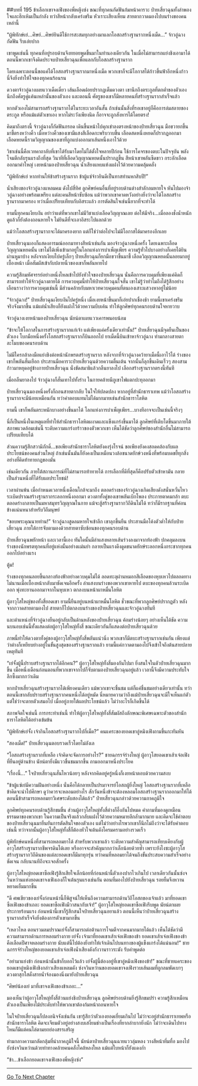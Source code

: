 ##บทที่ 195 ข้าเลือกเขาจงเฟิงของพี่หญิงซ่ง
ขณะที่ทุกคนกัดฟันก้มหน้าคารวะ ป๋ายเสี่ยวฉุนทั้งลำพองใจและฮึกเหิมเป็นกำลัง ทว่าสีหน้ากลับเคร่งขรึม หัวเราะเสียงเหี้ยม สายตากวาดมองไปบนร่างของคนเหล่านี้

“ผู้พิทักษ์เย่...ศิษย์...ศิษย์ยินดีใช้การสะสมทุกอย่างมาแลกโอสถสร้างฐานรากหนึ่งเม็ด...” จ้าวอู๋ฉางกัดฟัน รีบเอ่ยปาก

เขาพูดเช่นนี้ ทุกคนที่อยู่รอบด้านจึงทยอยพูดขึ้นมาในทำนองเดียวกัน ในเมื่อไม่สามารถแย่งชิงเอามาได้ ตอนนี้พวกเขาจึงคิดประจบป๋ายเสี่ยวฉุนเพื่อแลกกับโอสถสร้างฐานราก 

โดยเฉพาะตอนนี้ขอแค่ได้โอสถสร้างฐานรากมาหนึ่งเม็ด พวกเขาก็จะมีโอกาสได้ก้าวขึ้นฟ้าอีกหนึ่งก้าว นี่จึงยิ่งทำให้ใจของทุกคนร้อนรน

ดวงตาจ้าวอู๋ฉางเผยแววเด็ดเดี่ยว เส้นเลือดฝอยปรากฏเต็มดวงตา เขานึกถึงตระกูลที่ตกต่ำของตัวเอง นึกถึงศัตรูคู่แค้นเหล่านั้นของตัวเอง และตอนนี้ ศัตรูของเขาก็มีหลายคนที่สร้างฐานรากสำเร็จแล้ว

หากตัวเองไม่สามารถสร้างฐานรากได้ในระยะเวลาอันสั้น ถ้าเช่นนั้นสิ่งที่รอเขาอยู่ก็คือการล่มสลายของตระกูล หรือแม้แต่ตัวเขาเอง หากไม่ระวังเพียงนิด ก็อาจจะถูกสังหารได้โดยตรง! 

คิดมาถึงตรงนี้ จ้าวอู๋ฉางก็กัดฟันกรอด เดินขึ้นหน้าไปคุกเข่าลงตรงหน้าของป๋ายเสี่ยวฉุน มือขวายกขึ้นมาชี้ตรงหว่างคิ้ว เมื่อหว่างคิ้วของเขามีแสงสีเลือดกะพริบวาบขึ้น เลือดสดหนึ่งหยดก็ปรากฏออกมา เลือดหยดนี้รวมวิญญาณของเขาที่ถูกแบ่งออกมาเส้นหนึ่งเอาไว้ด้วย

วิชาเช่นนี้คือเวทคาถาลับที่เขาได้รับมาโดยไม่ได้ตั้งใจหลายปีก่อน ใช้การโคจรของตบะในปัจจุบัน พลังโจมตีกลับรุนแรงถึงที่สุด วินาทีที่เลือดวิญญาณหยดนั้นปรากฏขึ้น สีหน้าเขาพลันซีดขาว กระอักเลือดออกมาคำใหญ่ เงยหน้ามองป๋ายเสี่ยวฉุน น้ำเสียงแหบแห้งแฝงไว้ด้วยความคลุ้มคลั่ง

“ผู้พิทักษ์เย่ หากท่านให้ข้าสร้างฐานราก ข้าผู้แซ่จ้าวยินดีเป็นทาสท่านหกสิบปี!”

น้ำเสียงของจ้าวอู๋ฉางแหลมคม ดังไปสี่ทิศ ลูกศิษย์คนอื่นที่อยู่รอบด้านต่างสำลักลมหายใจ หันไปมองจ้าวอู๋ฉางอย่างพร้อมเพรียง แต่ละคนสีหน้าซับซ้อน แม้ว่าพวกเขาคาดหวังอย่างยิ่งว่าจะได้โอสถสร้างฐานรากมาครอง ทว่าเมื่อเปรียบเทียบกับอิสระแล้ว การตัดสินใจเช่นนี้ยากที่จะทำได้

ยามนี้ทุกคนเงียบงัน อย่าว่าแต่ที่พวกเขาไม่มีวิชาแบ่งเลือดวิญญาณเลย ต่อให้มีจริง...เมื่อลองชั่งน้ำหนักดูแล้วก็ยังต้องถอนหายใจ ไม่ยินดีที่จะเอาอิสระไปแลกด้วย

แม้ว่าโอสถสร้างฐานรากจะได้มาครองยาก แต่ก็ใช่ว่าต่อไปจะไม่มีโอกาสได้มาครองอีกเลย

ป๋ายเสี่ยวฉุนเองก็แสดงอารมณ์ออกมาทางสีหน้าเช่นกัน มองจ้าวอู๋ฉางหนึ่งครั้ง โดยเฉพาะเลือดวิญญาณหยดนั้น เขาไม่ได้เพิ่งเข้ามาอยู่ในโลกแห่งการบำเพ็ญเพียร ความรู้ทั่วไปบางอย่างก็เคยได้ยินผ่านหูมาบ้าง หลังจากเงียบไปครู่เล็กๆ ป๋ายเสี่ยวฉุนก็ยกมือขวาขึ้นมาชี้ เลือดวิญญาณหยดนั้นลอยมาอยู่เบื้องหน้า เมื่อสัมผัสเข้ากับปลายนิ้วของเขาก็พลันหายไป

ความรู้สึกมหัศจรรย์อย่างหนึ่งไหลเข้าไปยังหัวใจของป๋ายเสี่ยวฉุน นั่นคือการควบคุมที่เพียงแค่คิดก็สามารถทำให้จ้าวอู๋ฉางตายได้ การควบคุมนี้ทำให้ป๋ายเสี่ยวฉุนใจสั่น เขาไม่รู้ว่าทำไมถึงได้รู้สึกอย่างเลือนรางว่าการควบคุมเช่นนี้ มีส่วนคล้ายกับมหาเวทควบคุมคนที่ตนเองเสาะแสวงหาอยู่ไม่น้อย

“จ้าวอู๋ฉาง!” ป๋ายเสี่ยวฉุนเงียบงันไปครู่หนึ่ง เมื่อเงยหน้าขึ้นมาก็เอ่ยปากเชื่องช้า ยามนี้เขาเคร่งขรึมจริงจังมากขึ้น แม้แต่น้ำเสียงก็ยังแฝงไว้ด้วยความบีบเค้น ทำให้ลูกศิษย์ทุกคนรอบด้านใจหายวาบ

จ้าวอู๋ฉางเงยหน้ามองป๋ายเสี่ยวฉุน นัยน์ตาเผยแววเคารพนอบน้อม

“ข้าจะให้โอกาสในการสร้างฐานรากแก่เจ้า แต่เพียงแค่ครั้งเดียวเท่านั้น!” ป๋ายเสี่ยวฉุนมีจุดยืนเป็นของตัวเอง โบกมือหนึ่งครั้งโอสถสร้างฐานรากก็บินออกไป ยาเม็ดนี้บินเข้าหาจ้าวอู๋ฉาง ท่ามกลางสายตาละโมบของคนรอบด้าน

ไม่มีใครกล้าลงมือแย่งชิงต่อหน้านักพรตสร้างฐานราก หลังจากที่จ้าวอู๋ฉางคว้ายาเม็ดนี้เอาไว้ได้ ร่างของเขาก็พลันสั่นเยือก ประสานมือคารวะป๋ายเสี่ยวฉุนด้วยความตื่นเต้น จากนั้นก็ลุกขึ้นเดินเร็วๆ สองสามก้าวมาหยุดอยู่ข้างกายป๋ายเสี่ยวฉุน นั่งขัดสมาธิแล้วกลืนยาลงไป เลือกสร้างฐานรากตรงนี้ทันที

เมื่อกลืนยาลงไป จ้าวอู๋ฉางก็สั่นเทาไปทั้งร่าง ในกายคล้ายมีภูเขาไฟแตกปะทุออกมา

ป๋ายเสี่ยวฉุนมองหนึ่งครั้งก็ถอนสายตากลับ ในใจให้ปลดปลง หากอยู่ที่สำนักธาราเทพ แม้ว่าโอสถสร้างฐานรากจะมีน้อยเหมือนกัน ทว่าค่าตอบแทนไม่ได้มากมายเช่นสำนักธาราโลหิต

ยามนี้ เขาก็พลันตระหนักบางอย่างขึ้นมาได้ โลกแห่งการบำเพ็ญเพียร...บางทีอาจจะเป็นเช่นนี้จริงๆ 

นี่ก็เป็นหนึ่งในเหตุผลที่ทำให้สำนักธาราโลหิตผงาดและแข็งแกร่งขึ้นมาได้ ลูกศิษย์ที่เติบโตขึ้นมาภายใต้สภาพแวดล้อมเช่นนี้ ระดับความแกร่งกร้าวของตัวพวกเขา เห็นได้ชัดว่าลูกศิษย์ของสำนักอื่นไม่สามารถเปรียบเทียบได้

ส่วนความรู้สึกสวามิภักดิ์...ขอเพียงสำนักธาราโลหิตยังคงรุ่งโรจน์ ขอเพียงยังคงสอดคล้องกับผลประโยชน์ของคนส่วนใหญ่ ถ้าเช่นนั้นมันก็ยังคงเป็นเหมือนวงล้อขนาดยักษ์วงหนึ่งที่พร้อมบดขยี้ทุกสิ่งอย่างที่คิดท้าทายกฎของมัน

เช่นเดียวกัน ภายใต้สถานการณ์ที่ไม่สามารถท้าทายได้ การเลือกที่ดีที่สุดก็คือปรับตัวเข้าหามัน กลายเป็นส่วนหนึ่งที่ได้รับผลประโยชน์!

เวลาผ่านพ้น เมื่อกำหนดเวลาหนึ่งเดือนใกล้จะมาถึง ตลอดร่างของจ้าวอู๋ฉางเกิดเสียงดังสนั่นหวั่นไหว ระเบิดปราณสร้างฐานรากระลอกหนึ่งออกมา ดวงตาทั้งคู่ของเขาพลันเบิกโพลง ประกายตาคมกล้า ตบะตลอดร่างกลายเป็นมหาสมุทรวิญญาณในกาย แม้จะสู้สร้างฐานรากวิถีดินไม่ได้ ทว่าก็มีรากฐานที่ค่อนข้างแน่นหนาสำหรับวิถีมนุษย์

“ขอบพระคุณนายท่าน!” จ้าวอู๋ฉางสูดลมหายใจเข้าลึก เขาลุกขึ้นยืน ประสานมือโค้งตัวต่ำให้กับป๋ายเสี่ยวฉุน ภายใต้การจับตามองด้วยสายตาซับซ้อนของทุกคนรอบด้าน   

ป๋ายเสี่ยวฉุนพยักหน้า และเวลานี้เอง ทันใดนั้นมีลำแสงหลายเส้นร่วงลงมาจากท้องฟ้า ปกคลุมลงบนร่างของนักพรตทุกคนที่อยู่แห่งนั้นอย่างแม่นยำ กลายเป็นแรงดึงดูดขนาดยักษ์ระลอกหนึ่งกระชากทุกคนออกไปอย่างแรง

ตู้ม!

ร่างของทุกคนลอยขึ้นกลางท้องฟ้าอย่างควบคุมไม่ได้ ลอดทะลุผ่านหมอกสีเลือดของหุบเหวไปตลอดทาง ไม่นานเมื่อเบื้องหน้ากลับมาชัดเจนอีกครั้ง ลำแสงบนร่างของพวกเขาหายไป ตบะของทุกคนล้วนระเบิดออก พุ่งทะยานออกมาจากในหุบเหว ตกลงบนหน้าผาหมื่นโลหิต

ผู้อาวุโสใหญ่ของทั้งสี่ยอดเขา ยามนี้ยืนอยู่บนหน้าผาหมื่นโลหิต ชั่วขณะที่พวกลูกศิษย์ปรากฏตัว หลังจากกวาดสายตามองไป สายตาก็ไปตกลงบนร่างของป๋ายเสี่ยวฉุนและจ้าวอู๋ฉางทันที

และตำแหน่งที่จ้าวอู๋ฉางยืนอยู่กลับเป็นด้านหลังของป๋ายเสี่ยวฉุน ค้อมร่างน้อยๆ อย่างเห็นได้ชัด ความนบนอบเช่นนี้ทั้งแสดงต่อผู้อาวุโสใหญ่ทั้งสี่ ขณะเดียวกันก็แสดงต่อป๋ายเสี่ยวฉุนด้วย

ภาพนี้ทำให้ดวงตาทั้งคู่ของผู้อาวุโสใหญ่ทั้งสี่พลันแน่วนิ่ง พวกเขาก็มีตบะสร้างฐานรากเช่นกัน เพียงแต่ว่าต่างก็เหยียบย่างอยู่ในขั้นสูงสุดของสร้างฐานรากแล้ว ยามนี้แค่กวาดตามองไปจึงเข้าใจถึงต้นสายปลายเหตุทันที

“เย่จั้งผู้นี้ปราบสร้างฐานรากได้อีกคน?” ผู้อาวุโสใหญ่ทั้งสี่มองกันไปมา ยิ่งสนใจในตัวป๋ายเสี่ยวฉุนมากขึ้น เมื่อหนึ่งเดือนก่อนตอนที่พวกเขาจากไปก็จับตามองป๋ายเสี่ยวฉุนอยู่แล้ว เวลานี้จึงมีความประทับใจลึกซึ้งมากกว่าเดิม

หากป๋ายเสี่ยวฉุนสร้างฐานรากได้เพียงคนเดียว แม้พวกเขาจะชื่นชม แต่ก็แค่ชื่นชมอย่างเดียวเท่านั้น ทว่าตอนนี้เขากลับปราบสร้างฐานรากคนหนึ่งได้อยู่หมัด นี่หมายความว่าถึงแม้ป๋ายเสี่ยวฉุนจะมีใจเห็นแก่ตัว แต่ใช่ว่าจะตายตัวเสมอไป เมื่ออยู่ภายใต้ผลประโยชน์แล้ว ไม่ว่าอะไรก็เกิดขึ้นได้

สภาพจิตใจเช่นนี้ การกระทำเช่นนี้ ทำให้ผู้อาวุโสใหญ่ทั้งสี่สัมผัสถึงลักษณะพิเศษเฉพาะตัวของสำนักธาราโลหิตได้อย่างเข้มข้น

“ผู้พิทักษ์เย่จั้ง เจ้ากินโอสถสร้างฐานรากไปกี่เม็ด?” คนแคระของยอดเขาอู๋หมิงเฟิงถามขึ้นกะทันหัน

“สองเม็ด!” ป๋ายเสี่ยวฉุนตอบรวดเร็วโดยไม่ลังเล

“โอสถสร้างฐานรากที่เหลือ เจ้าคิดจะจัดการอย่างไร?” ชายฉกรรจ์ร่างใหญ่ ผู้อาวุโสยอดเขาเส้าเจ๋อเฟิงที่ยืนอยู่ด้านข้าง นัยน์ตายิ่งมีแววชื่นชมมากขึ้น ถามออกมาหนึ่งประโยค

“เรื่องนี้...” ใจป๋ายเสี่ยวฉุนสั่นไหวน้อยๆ หลังจากคิดอยู่ครู่หนึ่งก็เงยหน้าตอบด้วยความสงบ

“ข้าผู้แซ่เย่มีความฝันอย่างหนึ่ง นั่นคือได้กลายเป็นปรมาจารย์โอสถผู้ยิ่งใหญ่ โอสถสร้างฐานรากที่เหลือข้าคิดจะนำไปศึกษา ดูว่าควรจะหลอมอย่างไร สักวันหนึ่งข้าจะต้องหลอมโอสถสร้างฐานรากออกมาให้ได้ ตอนนี้ข้าสามารถหลอมยาวิเศษระดับสองได้แล้ว” ป๋ายเสี่ยวฉุนกล่าวด้วยความภาคภูมิใจ

ลูกศิษย์ทุกคนรอบด้านรู้สึกขมขื่น ส่วนผู้อาวุโสใหญ่ทั้งสี่ต่างก็อึ้งกันไปหมด คำถามที่มองดูเหมือนธรรมดาของพวกเขา ในความเป็นจริงแล้วกลับแฝงไว้ด้วยความหมายลึกล้ำมากมาย และคิดจะใช้คำตอบของป๋ายเสี่ยวฉุนมายืนยันการตัดสินใจของตัวเอง แต่ไม่ว่าอย่างไรพวกเขาก็นึกไม่ถึงว่าจะได้รับคำตอบเช่นนี้ ทว่าจากนั้นผู้อาวุโสใหญ่ทั้งสี่ก็ต้องหัวใจเต้นดังโครมครามอย่างรวดเร็ว

ผู้พิทักษ์คนหนึ่งที่สามารถหลอมยาได้ สำหรับพวกเขาแล้ว ระดับความสำคัญสามารถเทียบเคียงกับผู้อาวุโสสร้างฐานรากชีพจรดินได้เลย หรืออาจจะสำคัญมากกว่าเล็กน้อยด้วยซ้ำ เพราะยังไงซะผู้อาวุโสสร้างฐานรากวิถีดินของแต่ละยอดเขาก็มีมาทุกรุ่น ทว่าคนที่หลอมยาได้จนถึงขั้นประสบความสำเร็จอย่างชัดเจน กลับนานทีถึงจะเจอสักครั้ง

ผู้อาวุโสใหญ่ยอดเขาซือเฟิงรู้สึกเสียใจเล็กน้อยที่ก่อนหน้านี้ตัวเองปากไวเกินไป เวลาเดียวกันนั้นซ่งจวินหว่านแห่งยอดเขาจงเฟิงเองก็ใจเต้นรุนแรงเช่นกัน ตอนที่มองไปยังป๋ายเสี่ยวฉุน รอยยิ้มจึงหวานหยาดเยิ้มมากขึ้น

“ดี ศพเขียวของเย่จั้งก่อนหน้านี้ก็พิสูจน์ให้เห็นถึงความสามารถด้านวิถีโอสถของเจ้าแล้ว มาที่ยอดเขาซือเฟิงของข้าเถอะ ยอดเขาซือเฟิงมีวาสนากับเจ้า!” ผู้อาวุโสใหญ่ยอดเขาซือเฟิงรีบพูด นัยน์ตาเผยประกายร้อนแรง ก่อนหน้านี้เขาก็รู้สึกสนใจป๋ายเสี่ยวฉุนอยาแล้ว ตอนนี้เห็นว่าป๋ายเสี่ยวฉุนสร้างฐานรากสำเร็จจึงยิ่งต้องการตัวเขามากขึ้น

“เหลวไหล ตอนรวมลมปราณเย่จั้งก็สามารถต่อต้านการโจมตีจากคนมากมายได้แล้ว เห็นได้ชัดว่ามีความสามารถด้านการหลอมร่างกาย เย่จั้ง เจ้ามาที่ยอดเขาเส้าเจ๋อเฟิงของข้า ยอดเขาเส้าเจ๋อเฟิงของข้าคือเลือดปีศาจหลอมร่างกาย นับแต่นี้ไปต้องยิ่งทำให้เจ้าเดินไปบนทางของผู้แข็งแกร่งได้แน่นอน!” ชายฉกรรจ์ร่างใหญ่ของยอดเขาเส้าเจ๋อเฟิงน้ำเสียงดังกังวานราวระฆัง รับคำพูดต่อ

“อย่ามาแย่งข้า ก่อนหน้านั้นข้าก็บอกไว้แล้ว เย่จั้งผู้นี้ต้องอยู่ที่เขาอู๋หมิงเฟิงของข้า!” ขณะที่ชายแคระของยอดเขาอู๋หมิงเฟิงชิงกล่าวเสียงแหลมดัง ซ่งจวินหว่านของยอดเขาจงเฟิงรวบเส้นผมที่ถูกลมพัดเบาๆ ดวงตาสุกใสดั่งสายน้ำจ้องมองนิ่งมายังป๋ายเสี่ยวฉุน

“ศิษย์น้องเย่ มาที่เขาจงเฟิงของข้าเถอะ...”

มองเห็นว่าผู้อาวุโสใหญ่ทั้งสี่ล้วนแย่งชิงป๋ายเสี่ยวฉุน ลูกศิษย์รอบด้านยิ่งรู้สึกขมปร่า ความรู้สึกเหมือนตัวเองเป็นเพียงไม้ประดับทำให้พวกเขาต้องก้มหน้าถอนหายใจ

ในใจป๋ายเสี่ยวฉุนก็ปลงอนิจจังเช่นกัน เขารู้สึกว่าตัวเองยอดเยี่ยมเกินไป ไม่ว่าจะอยู่สำนักธาราเทพหรือสำนักธาราโลหิต คิดจะเจียมตัวอยู่อย่างสงบเสงี่ยมช่างเป็นเรื่องที่ยากลำบากยิ่งนัก ไม่ว่าจะเดินไปทางไหนก็มีแต่คนไล่ตามยกย่องสรรเสริญ

ท่ามกลางความกลัดกลุ้มที่น่าภาคภูมิใจนี้ นัยน์ตาป๋ายเสี่ยวฉุนฉายแววลุ่มหลง วางสีหน้าทึ่มทื่อ มองไปยังซ่งจวินหว่านด้วยท่าทางคล้ายคนคลั่งไคล้หลงใหล แม้แต่ใบหน้าก็ยังแดงก่ำ

“ข้า...ข้าเลือกยอดเขาจงเฟิงของพี่หญิงซ่ง”
 

------


[Go To Next Chapter]( ./13.md)